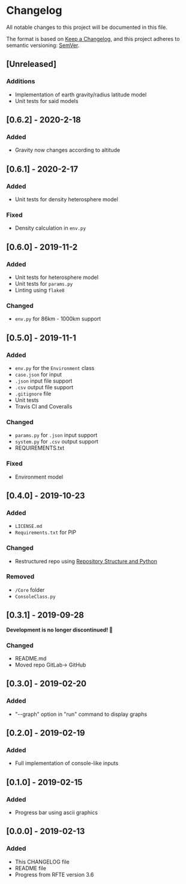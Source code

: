 # Changelog
All notable changes to this project will be documented in this file.

The format is based on [Keep a Changelog](https://keepachangelog.com/en/1.0.0/),
and this project adheres to semantic versioning: [SemVer](https://semver.org/).

## [Unreleased]
### Additions
- Implementation of earth gravity/radius latitude model
- Unit tests for said models

## [0.6.2] - 2020-2-18
### Added
- Gravity now changes according to altitude

## [0.6.1] - 2020-2-17
### Added
- Unit tests for density heterosphere model

### Fixed
- Density calculation in `env.py`

## [0.6.0] - 2019-11-2
### Added
- Unit tests for heterosphere model
- Unit tests for `params.py`
- Linting using `flake8`

### Changed
- `env.py` for 86km - 1000km support

## [0.5.0] - 2019-11-1
### Added
- `env.py` for the `Environment` class
- `case.json` for input
- `.json` input file support
- `.csv` output file support
- `.gitignore` file
- Unit tests
- Travis CI and Coveralls

### Changed
- `params.py` for `.json` input support
- `system.py` for `.csv` output support
- REQUIREMENTS.txt

### Fixed
- Environment model

## [0.4.0] - 2019-10-23
### Added
- `LICENSE.md`
- `Requirements.txt` for PIP

### Changed
- Restructured repo using [Repository Structure and Python](https://www.kennethreitz.org/essays/repository-structure-and-python)

### Removed
- `/Core` folder
- `ConsoleClass.py`

## [0.3.1] - 2019-09-28
**Development is no longer discontinued! :tada:**
### Changed
- README.md
- Moved repo GitLab→ GitHub

## [0.3.0] - 2019-02-20
### Added
- "--graph" option in "run" command to display graphs

## [0.2.0] - 2019-02-19
### Added
- Full implementation of console-like inputs

## [0.1.0] - 2019-02-15
### Added
- Progress bar using ascii graphics


## [0.0.0] - 2019-02-13
### Added
- This CHANGELOG file
- README file
- Progress from RFTE version 3.6
